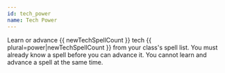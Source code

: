```yaml
---
id: tech_power
name: Tech Power
---
```

Learn or advance {{ newTechSpellCount }} tech {{ plural=power|newTechSpellCount }} from your class's spell list. You must
already know a spell before you can advance it. You cannot learn and advance a spell at the same time.
